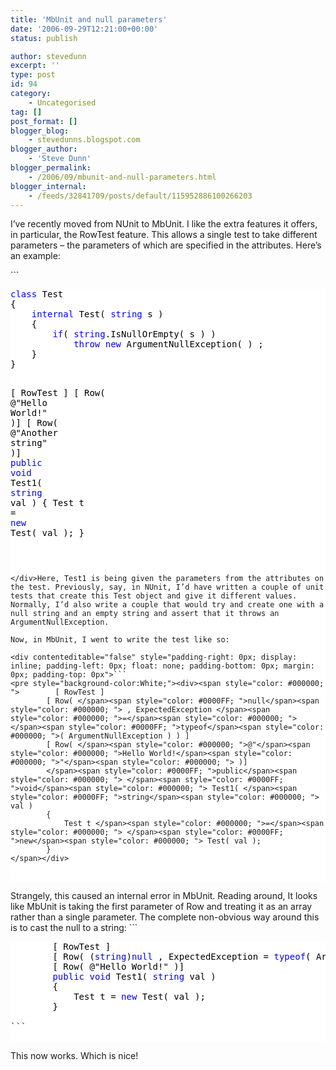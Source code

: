 ```yaml
---
title: 'MbUnit and null parameters'
date: '2006-09-29T12:21:00+00:00'
status: publish

author: stevedunn
excerpt: ''
type: post
id: 94
category:
    - Uncategorised
tag: []
post_format: []
blogger_blog:
    - stevedunns.blogspot.com
blogger_author:
    - 'Steve Dunn'
blogger_permalink:
    - /2006/09/mbunit-and-null-parameters.html
blogger_internal:
    - /feeds/32841709/posts/default/115952886100266203
---
```

I’ve recently moved from NUnit to MbUnit. I like the extra features it offers, in particular, the RowTest feature. This allows a single test to take different parameters – the parameters of which are specified in the attributes. Here’s an example:

<div contenteditable="false" style="padding-right: 0px; display: inline; padding-left: 0px; float: none; padding-bottom: 0px; margin: 0px; padding-top: 0px">```
<pre style="background-color:White;"><div><span style="color: #0000FF; ">class</span><span style="color: #000000; "> Test
{
    </span><span style="color: #0000FF; ">internal</span><span style="color: #000000; "> Test( </span><span style="color: #0000FF; ">string</span><span style="color: #000000; "> s )
    {
        </span><span style="color: #0000FF; ">if</span><span style="color: #000000; ">( </span><span style="color: #0000FF; ">string</span><span style="color: #000000; ">.IsNullOrEmpty( s ) )
            </span><span style="color: #0000FF; ">throw</span><span style="color: #000000; "> </span><span style="color: #0000FF; ">new</span><span style="color: #000000; "> ArgumentNullException( ) ;
    }
}

[ RowTest ]
[ Row( </span><span style="color: #000000; ">@"</span><span style="color: #000000; ">Hello World!</span><span style="color: #000000; ">"</span><span style="color: #000000; "> )]
[ Row( </span><span style="color: #000000; ">@"</span><span style="color: #000000; ">Another string</span><span style="color: #000000; ">"</span><span style="color: #000000; "> )]
</span><span style="color: #0000FF; ">public</span><span style="color: #000000; "> </span><span style="color: #0000FF; ">void</span><span style="color: #000000; "> Test1( </span><span style="color: #0000FF; ">string</span><span style="color: #000000; "> val )
{
    Test t </span><span style="color: #000000; ">=</span><span style="color: #000000; "> </span><span style="color: #0000FF; ">new</span><span style="color: #000000; "> Test( val );
}
</span></div>
```

</div>Here, Test1 is being given the parameters from the attributes on the test. Previously, say, in NUnit, I’d have written a couple of unit tests that create this Test object and give it different values. Normally, I’d also write a couple that would try and create one with a null string and an empty string and assert that it throws an ArgumentNullException.

Now, in MbUnit, I went to write the test like so:

<div contenteditable="false" style="padding-right: 0px; display: inline; padding-left: 0px; float: none; padding-bottom: 0px; margin: 0px; padding-top: 0px">```
<pre style="background-color:White;"><div><span style="color: #000000; ">        [ RowTest ]
        [ Row( </span><span style="color: #0000FF; ">null</span><span style="color: #000000; "> , ExpectedException </span><span style="color: #000000; ">=</span><span style="color: #000000; "> </span><span style="color: #0000FF; ">typeof</span><span style="color: #000000; ">( ArgumentNullException ) ) ]
        [ Row( </span><span style="color: #000000; ">@"</span><span style="color: #000000; ">Hello World!</span><span style="color: #000000; ">"</span><span style="color: #000000; "> )]
        </span><span style="color: #0000FF; ">public</span><span style="color: #000000; "> </span><span style="color: #0000FF; ">void</span><span style="color: #000000; "> Test1( </span><span style="color: #0000FF; ">string</span><span style="color: #000000; "> val )
        {
            Test t </span><span style="color: #000000; ">=</span><span style="color: #000000; "> </span><span style="color: #0000FF; ">new</span><span style="color: #000000; "> Test( val );
        }
</span></div>
```

</div>Strangely, this caused an internal error in MbUnit. Reading around, It looks like MbUnit is taking the first parameter of Row and treating it as an array rather than a single parameter. The complete non-obvious way around this is to cast the null to a string:

<div contenteditable="false" style="padding-right: 0px; display: inline; padding-left: 0px; float: none; padding-bottom: 0px; margin: 0px; padding-top: 0px">```
<pre style="background-color:White;"><div><span style="color: #000000; ">        [ RowTest ]
        [ Row( (</span><span style="color: #0000FF; ">string</span><span style="color: #000000; ">)</span><span style="color: #0000FF; ">null</span><span style="color: #000000; "> , ExpectedException </span><span style="color: #000000; ">=</span><span style="color: #000000; "> </span><span style="color: #0000FF; ">typeof</span><span style="color: #000000; ">( ArgumentNullException ) ) ]
        [ Row( </span><span style="color: #000000; ">@"</span><span style="color: #000000; ">Hello World!</span><span style="color: #000000; ">"</span><span style="color: #000000; "> )]
        </span><span style="color: #0000FF; ">public</span><span style="color: #000000; "> </span><span style="color: #0000FF; ">void</span><span style="color: #000000; "> Test1( </span><span style="color: #0000FF; ">string</span><span style="color: #000000; "> val )
        {
            Test t </span><span style="color: #000000; ">=</span><span style="color: #000000; "> </span><span style="color: #0000FF; ">new</span><span style="color: #000000; "> Test( val );
        }
</span></div>
```

</div>This now works. Which is nice!
